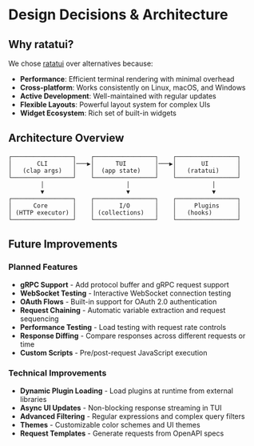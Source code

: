 # Design Decisions & Architecture

## Why ratatui?

We chose [ratatui](https://github.com/ratatui-org/ratatui) over alternatives because:

- **Performance**: Efficient terminal rendering with minimal overhead
- **Cross-platform**: Works consistently on Linux, macOS, and Windows
- **Active Development**: Well-maintained with regular updates
- **Flexible Layouts**: Powerful layout system for complex UIs
- **Widget Ecosystem**: Rich set of built-in widgets

## Architecture Overview

```
┌─────────────────┐    ┌─────────────────┐    ┌─────────────────┐
│       CLI       │───▶│      TUI        │───▶│       UI        │
│   (clap args)   │    │  (app state)    │    │   (ratatui)     │
└─────────────────┘    └─────────────────┘    └─────────────────┘
         │                       │                       │
         ▼                       ▼                       ▼
┌─────────────────┐    ┌─────────────────┐    ┌─────────────────┐
│      Core       │    │       I/O       │    │     Plugins     │
│ (HTTP executor) │    │ (collections)   │    │   (hooks)       │
└─────────────────┘    └─────────────────┘    └─────────────────┘
```

## Future Improvements

### Planned Features

- **gRPC Support** - Add protocol buffer and gRPC request support
- **WebSocket Testing** - Interactive WebSocket connection testing
- **OAuth Flows** - Built-in support for OAuth 2.0 authentication
- **Request Chaining** - Automatic variable extraction and request sequencing
- **Performance Testing** - Load testing with request rate controls
- **Response Diffing** - Compare responses across different requests or time
- **Custom Scripts** - Pre/post-request JavaScript execution

### Technical Improvements

- **Dynamic Plugin Loading** - Load plugins at runtime from external libraries
- **Async UI Updates** - Non-blocking response streaming in TUI
- **Advanced Filtering** - Regular expressions and complex query filters
- **Themes** - Customizable color schemes and UI themes
- **Request Templates** - Generate requests from OpenAPI specs